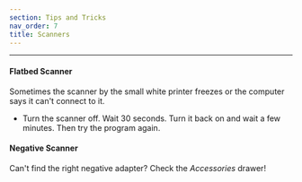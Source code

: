 ```yaml
---
section: Tips and Tricks
nav_order: 7
title: Scanners
---
```

---
#### Flatbed Scanner
Sometimes the scanner by the small white printer freezes or the computer says it can't connect to it.
- Turn the scanner off. Wait 30 seconds. Turn it back on and wait a few minutes. Then try the program again.

#### Negative Scanner
Can't find the right negative adapter? Check the *Accessories* drawer!
